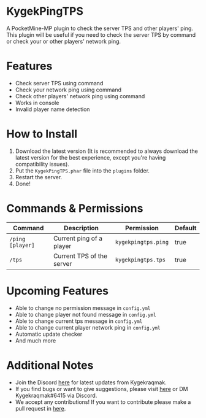 # KygekPingTPS

A PocketMine-MP plugin to check the server TPS and other players' ping. This plugin will be useful if you need to check the server TPS by command or check your or other players' network ping.

# Features

- Check server TPS using command
- Check your network ping using command
- Check other players' network ping using command
- Works in console
- Invalid player name detection

# How to Install

1. Download the latest version (It is recommended to always download the latest version for the best experience, except you're having compatibility issues).
2. Put the `KygekPingTPS.phar` file into the `plugins` folder.
3. Restart the server.
4. Done!

# Commands & Permissions

| Command | Description | Permission | Default |
| --- | --- | --- | --- |
| `/ping [player]` | Current ping of a player | `kygekpingtps.ping` | true |
| `/tps` | Current TPS of the server | `kygekpingtps.tps` | true |

# Upcoming Features

- Able to change no permission message in `config.yml`
- Able to change player not found message in `config.yml`
- Able to change current tps message in `config.yml`
- Able to change current player network ping in `config.yml`
- Automatic update checker
- And much more

# Additional Notes

- Join the Discord <a href="https://discord.gg/CXtqUZv">here</a> for latest updates from Kygekraqmak.
- If you find bugs or want to give suggestions, please visit <a href="https://github.com/Kygekraqmak/KygekPingTPS/issues">here</a> or DM Kygekraqmak#6415 via Discord.
- We accept any contributions! If you want to contribute please make a pull request in <a href="https://github.com/Kygekraqmak/KygekPingTPS/pulls">here</a>.
